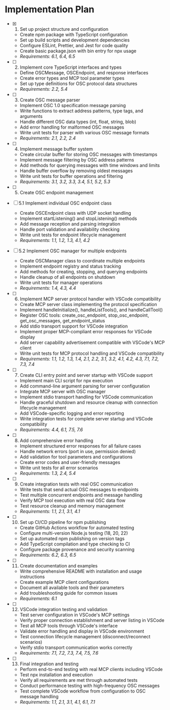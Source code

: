 # Implementation Plan

- [x] 1. Set up project structure and configuration





  - Create npm package with TypeScript configuration
  - Set up build scripts and development dependencies
  - Configure ESLint, Prettier, and Jest for code quality
  - Create basic package.json with bin entry for npx usage
  - _Requirements: 6.1, 6.4, 6.5_

- [ ] 2. Implement core TypeScript interfaces and types
  - Define OSCMessage, OSCEndpoint, and response interfaces
  - Create error types and MCP tool parameter types
  - Set up type definitions for OSC protocol data structures
  - _Requirements: 2.2, 5.4_

- [ ] 3. Create OSC message parser
  - Implement OSC 1.0 specification message parsing
  - Write functions to extract address patterns, type tags, and arguments
  - Handle different OSC data types (int, float, string, blob)
  - Add error handling for malformed OSC messages
  - Write unit tests for parser with various OSC message formats
  - _Requirements: 2.1, 2.2, 2.4_

- [ ] 4. Implement message buffer system
  - Create circular buffer for storing OSC messages with timestamps
  - Implement message filtering by OSC address patterns
  - Add methods for querying messages with time windows and limits
  - Handle buffer overflow by removing oldest messages
  - Write unit tests for buffer operations and filtering
  - _Requirements: 3.1, 3.2, 3.3, 3.4, 5.1, 5.2, 5.3_

- [ ] 5. Create OSC endpoint management
- [ ] 5.1 Implement individual OSC endpoint class
  - Create OSCEndpoint class with UDP socket handling
  - Implement startListening() and stopListening() methods
  - Add message reception and parsing integration
  - Handle port validation and availability checking
  - Write unit tests for endpoint lifecycle management
  - _Requirements: 1.1, 1.2, 1.3, 4.1, 4.2_

- [ ] 5.2 Implement OSC manager for multiple endpoints
  - Create OSCManager class to coordinate multiple endpoints
  - Implement endpoint registry and status tracking
  - Add methods for creating, stopping, and querying endpoints
  - Handle cleanup of all endpoints on shutdown
  - Write unit tests for manager operations
  - _Requirements: 1.4, 4.3, 4.4_

- [ ] 6. Implement MCP server protocol handler with VSCode compatibility
  - Create MCP server class implementing the protocol specification
  - Implement handleInitialize(), handleListTools(), and handleCallTool()
  - Register OSC tools: create_osc_endpoint, stop_osc_endpoint, get_osc_messages, get_endpoint_status
  - Add stdio transport support for VSCode integration
  - Implement proper MCP-compliant error responses for VSCode display
  - Add server capability advertisement compatible with VSCode's MCP client
  - Write unit tests for MCP protocol handling and VSCode compatibility
  - _Requirements: 1.1, 1.2, 1.3, 1.4, 2.1, 2.2, 3.1, 3.2, 4.1, 4.2, 4.3, 7.1, 7.2, 7.3, 7.4_

- [ ] 7. Create CLI entry point and server startup with VSCode support
  - Implement main CLI script for npx execution
  - Add command-line argument parsing for server configuration
  - Integrate MCP server with OSC manager
  - Implement stdio transport handling for VSCode communication
  - Handle graceful shutdown and resource cleanup with connection lifecycle management
  - Add VSCode-specific logging and error reporting
  - Write integration tests for complete server startup and VSCode compatibility
  - _Requirements: 4.4, 6.1, 7.5, 7.6_

- [ ] 8. Add comprehensive error handling
  - Implement structured error responses for all failure cases
  - Handle network errors (port in use, permission denied)
  - Add validation for tool parameters and configurations
  - Create error codes and user-friendly messages
  - Write unit tests for all error scenarios
  - _Requirements: 1.3, 2.4, 5.4_

- [ ] 9. Create integration tests with real OSC communication
  - Write tests that send actual OSC messages to endpoints
  - Test multiple concurrent endpoints and message handling
  - Verify MCP tool execution with real OSC data flow
  - Test resource cleanup and memory management
  - _Requirements: 1.1, 2.1, 3.1, 4.1_

- [ ] 10. Set up CI/CD pipeline for npm publishing
  - Create GitHub Actions workflow for automated testing
  - Configure multi-version Node.js testing (18, 20, 22)
  - Set up automated npm publishing on version tags
  - Add TypeScript compilation and type checking to CI
  - Configure package provenance and security scanning
  - _Requirements: 6.2, 6.3, 6.5_

- [ ] 11. Create documentation and examples
  - Write comprehensive README with installation and usage instructions
  - Create example MCP client configurations
  - Document all available tools and their parameters
  - Add troubleshooting guide for common issues
  - _Requirements: 6.1_

- [ ] 12. VSCode integration testing and validation
  - Test server configuration in VSCode's MCP settings
  - Verify proper connection establishment and server listing in VSCode
  - Test all MCP tools through VSCode's interface
  - Validate error handling and display in VSCode environment
  - Test connection lifecycle management (disconnect/reconnect scenarios)
  - Verify stdio transport communication works correctly
  - _Requirements: 7.1, 7.2, 7.3, 7.4, 7.5, 7.6_

- [ ] 13. Final integration and testing
  - Perform end-to-end testing with real MCP clients including VSCode
  - Test npx installation and execution
  - Verify all requirements are met through automated tests
  - Conduct performance testing with high-frequency OSC messages
  - Test complete VSCode workflow from configuration to OSC message handling
  - _Requirements: 1.1, 2.1, 3.1, 4.1, 6.1, 7.1_